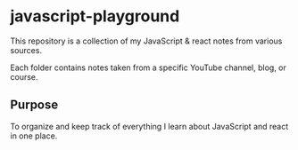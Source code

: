 # javascript-playground

This repository is a collection of my JavaScript & react notes from various sources.

Each folder contains notes taken from a specific YouTube channel, blog, or course.

## Purpose

To organize and keep track of everything I learn about JavaScript and react in one place.


